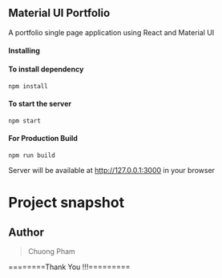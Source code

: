 ## Material UI Portfolio

A portfolio single page application using React and Material UI

#### Installing

#### To install dependency

```
npm install
```

#### To start the server

```
npm start
```

#### For Production Build

```
npm run build
```

Server will be available at http://127.0.0.1:3000 in your browser

# Project snapshot

## Author

<blockquote>
Chuong Pham
</blockquote>

========Thank You !!!=========
